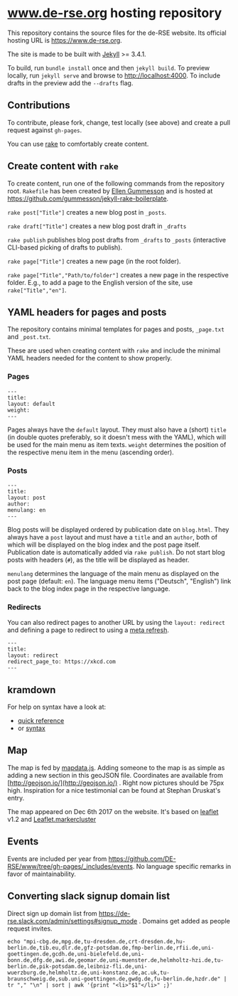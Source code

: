 # www.de-rse.org hosting repository

This repository contains the source files for the de-RSE website. Its official hosting URL is <https://www.de-rse.org>.

The site is made to be built with [Jekyll](https://jekyllrb.com/) >= 3.4.1.

To build, run `bundle install` once and then  `jekyll build`.
To preview locally, run `jekyll serve` and browse to <http://localhost:4000>.
To include drafts in the preview add the `--drafts` flag.

## Contributions

To contribute, please fork, change, test locally (see above) and create a pull request against `gh-pages`.

You can use [rake](http://rake.rubyforge.org/) to comfortably create content.

## Create content with `rake`

To create content, run one of the following commands from the repository root. `Rakefile` has been created by [Ellen Gummesson](http://ellengummesson.com/) and is hosted at <https://github.com/gummesson/jekyll-rake-boilerplate>.

`rake post["Title"]` creates a new blog post in `_posts`.

`rake draft["Title"]` creates a new blog post draft in `_drafts`

`rake publish` publishes blog post drafts from `_drafts` to `_posts` (interactive CLI-based picking of drafts to publish).

`rake page["Title"]` creates a new page (in the root folder).

`rake page["Title","Path/to/folder"]` creates a new page in the respective folder. E.g., to add a page to the English version of the site, use `rake["Title","en"]`.

## YAML headers for pages and posts

The repository contains minimal templates for pages and posts, `_page.txt` and `_post.txt`.

These are used when creating content with `rake` and include the minimal YAML headers needed for the content to show properly.

### Pages

    ---
    title:
    layout: default
    weight:
    ---

Pages always have the `default` layout. They must also have a (short) `title` (in double quotes preferably, so it doesn't mess with the YAML), which will be used for the main menu as item texts. `weight` determines the position of the respective menu item in the menu (ascending order).

### Posts

    ---
	title:
	layout: post
	author:
	menulang: en
	---

Blog posts will be displayed ordered by publication date on `blog.html`. They always have a `post` layout and must have a `title` and an `author`, both of which will be displayed on the blog index and the post page itself. Publication date is automatically added via `rake publish`. Do not start blog posts with headers (`#`), as the title will be displayed as header.

`menulang` determines the language of the main menu as displayed on the post page (default: `en`). The language menu items ("Deutsch", "English") link back to the blog index page in the respective language.

### Redirects

You can also redirect pages to another URL by using the `layout: redirect` and defining a page to redirect to using a [meta refresh](https://en.wikipedia.org/wiki/Meta_refresh).

    ---
    title: 
    layout: redirect
    redirect_page_to: https://xkcd.com
    ---

## kramdown

For help on syntax have a look at: 

- [quick reference](https://kramdown.gettalong.org/quickref.html)
- or [syntax](https://kramdown.gettalong.org/quickref.html) 

## Map

The map is fed by [mapdata.js](https://github.com/DE-RSE/www/blob/gh-pages/_includes/mapdata.js). Adding someone to the map is as simple as adding a new section in this geoJSON file. Coordinates are available from [http://geojson.io/](http://geojson.io/) . Right now pictures should be 75px high. Inspiration for a nice testimonial can be found at Stephan Druskat's entry.
   
The map appeared on Dec 6th 2017 on the website. It's based on [leaflet](http://leafletjs.com) v1.2 and [Leaflet.markercluster](https://github.com/Leaflet/Leaflet.markercluster)
     
## Events
     
Events are included per year from https://github.com/DE-RSE/www/tree/gh-pages/_includes/events. No language specific remarks in favor of maintainability.

## Converting slack signup domain list

Direct sign up domain list from https://de-rse.slack.com/admin/settings#signup_mode .
Domains get added as people request invites.  

```
echo "mpi-cbg.de,mpg.de,tu-dresden.de,crt-dresden.de,hu-berlin.de,tib.eu,dlr.de,gfz-potsdam.de,fmp-berlin.de,rfii.de,uni-goettingen.de,gcdh.de,uni-bielefeld.de,uni-bonn.de,dfg.de,awi.de,geomar.de,uni-muenster.de,helmholtz-hzi.de,tu-berlin.de,pik-potsdam.de,leibniz-fli.de,uni-wuerzburg.de,helmholtz.de,uni-konstanz.de,ac.uk,tu-braunschweig.de,sub.uni-goettingen.de,gwdg.de,fu-berlin.de,hzdr.de" | tr "," "\n" | sort | awk '{print "<li>"$1"</li>" ;}'
```